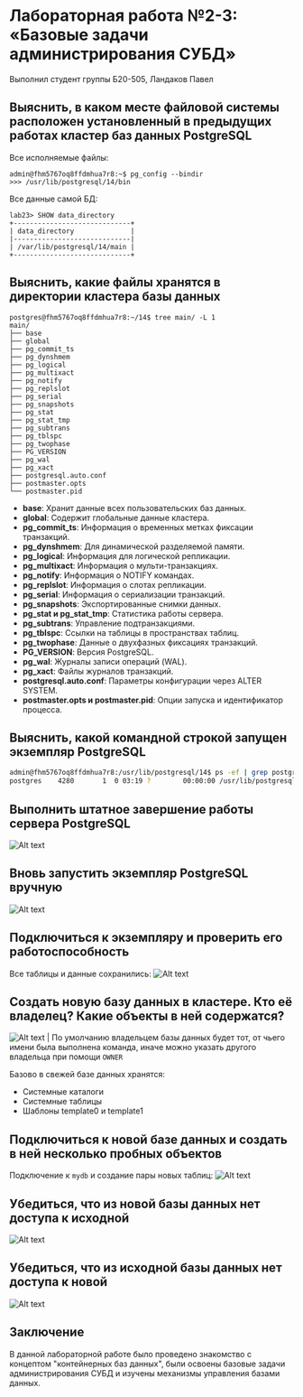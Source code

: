 # Лабораторная работа №2-3: «Базовые задачи администрирования СУБД»

Выполнил студент группы Б20-505, Ландаков Павел

## Выяснить, в каком месте файловой системы расположен установленный в предыдущих работах кластер баз данных PostgreSQL

Все исполняемые файлы:
```
admin@fhm5767oq8ffdmhua7r8:~$ pg_config --bindir
>>> /usr/lib/postgresql/14/bin
```

Все данные самой БД:
```
lab23> SHOW data_directory
+-----------------------------+
| data_directory              |
|-----------------------------|
| /var/lib/postgresql/14/main |
+-----------------------------+
```

## Выяснить, какие файлы хранятся в директории кластера базы данных

```
postgres@fhm5767oq8ffdmhua7r8:~/14$ tree main/ -L 1
main/
├── base
├── global
├── pg_commit_ts
├── pg_dynshmem
├── pg_logical
├── pg_multixact
├── pg_notify
├── pg_replslot
├── pg_serial
├── pg_snapshots
├── pg_stat
├── pg_stat_tmp
├── pg_subtrans
├── pg_tblspc
├── pg_twophase
├── PG_VERSION
├── pg_wal
├── pg_xact
├── postgresql.auto.conf
├── postmaster.opts
└── postmaster.pid
```

- **base**: Хранит данные всех пользовательских баз данных.
- **global**: Содержит глобальные данные кластера.
- **pg_commit_ts**: Информация о временных метках фиксации транзакций.
- **pg_dynshmem**: Для динамической разделяемой памяти.
- **pg_logical**: Информация для логической репликации.
- **pg_multixact**: Информация о мульти-транзакциях.
- **pg_notify**: Информация о NOTIFY командах.
- **pg_replslot**: Информация о слотах репликации.
- **pg_serial**: Информация о сериализации транзакций.
- **pg_snapshots**: Экспортированные снимки данных.
- **pg_stat и pg_stat_tmp**: Статистика работы сервера.
- **pg_subtrans**: Управление подтранзакциями.
- **pg_tblspc**: Ссылки на таблицы в пространствах таблиц.
- **pg_twophase**: Данные о двухфазных фиксациях транзакций.
- **PG_VERSION**: Версия PostgreSQL.
- **pg_wal**: Журналы записи операций (WAL).
- **pg_xact**: Файлы журналов транзакций.
- **postgresql.auto.conf**: Параметры конфигурации через ALTER SYSTEM.
- **postmaster.opts и postmaster.pid**: Опции запуска и идентификатор процесса.

## Выяснить, какой командной строкой запущен экземпляр PostgreSQL

```bash
admin@fhm5767oq8ffdmhua7r8:/usr/lib/postgresql/14$ ps -ef | grep postgres
postgres    4280       1  0 03:19 ?        00:00:00 /usr/lib/postgresql/14/bin/postgres -D /var/lib/postgresql/14/main -c config_file=/etc/postgresql/14/main/postgresql.conf
```

## Выполнить штатное завершение работы сервера PostgreSQL

![Alt text](image.png)

## Вновь запустить экземпляр PostgreSQL вручную

![Alt text](image-1.png)

## Подключиться к экземпляру и проверить его работоспособность

Все таблицы и данные сохранились:
![Alt text](image-2.png)

## Создать новую базу данных в кластере. Кто её владелец? Какие объекты в ней содержатся?
![Alt text](image-3.png)
| По умолчанию владельцем базы данных будет тот, от чьего имени была выполнена команда, иначе можно указать другого владельца при помощи `OWNER`

Базово в свежей базе данных хранятся:
- Системные каталоги
- Системные таблицы
- Шаблоны template0 и template1

## Подключиться к новой базе данных и создать в ней несколько пробных объектов

Подключение к `mydb` и создание пары новых таблиц:
![Alt text](image-4.png)

## Убедиться, что из новой базы данных нет доступа к исходной
![Alt text](image-5.png)

## Убедиться, что из исходной базы данных нет доступа к новой
![Alt text](image-6.png)

## Заключение

В данной лабораторной работе было проведено знакомство с концептом "контейнерных баз данных", были освоены базовые задачи администрирования СУБД и изучены механизмы управления базами данных.